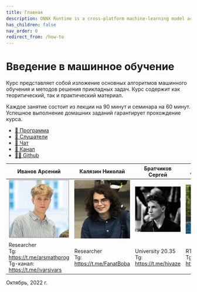 ```yaml
---
title: Главная
description: ONNX Runtime is a cross-platform machine-learning model accelerator
has_children: false
nav_order: 0
redirect_from: /how-to
---
```


# Введение в машинное обучение
Курс представляет собой изложение основных алгоритмов машинного обучения и методов решения прикладных задач. Курс содержит как теоритический, так и практический материал. 

Каждое занятие состоит из лекции на 90 минут и семинара на 60 минут. Успешное выполнение домашних заданий гарантирует прохождение курса.

* [🚀 Программа](/docs/program)
* [🧠 Слушатели](/docs/students)
* [📧 Чат](https://t.me/+vEZLTQ9wWT44OTRi)
* [📧 Канал](https://t.me/+JuVvTYm2i9pjYjg6)
* [👨‍💻 Github](https://github.com/MISISAILab/MISISAILab.github.io)


| Иванов Арсений | Калязин Николай | Братчиков Сергей | Даниил Волков |
| ------------ | ------------- | ------------- | ------------- |
| <img src="1.jpg" width="250"> | <img src="3.jpg" width="250"> | <img src="4.jpg" width="250"> | <img src="2.jpg" width="250">  |
| Researcher <br> Tg: https://t.me/arsmathprog <br> Tg-канал: <https://t.me/ivarsivars> | Researcher <br> Tg:  https://t.me/FanatBoba  |  University 20.35 <br> Tg:  https://t.me/hivaze  | RTLabs <br> Tg:  https://t.me/wolf_Da |

Октябрь, 2022 г.
